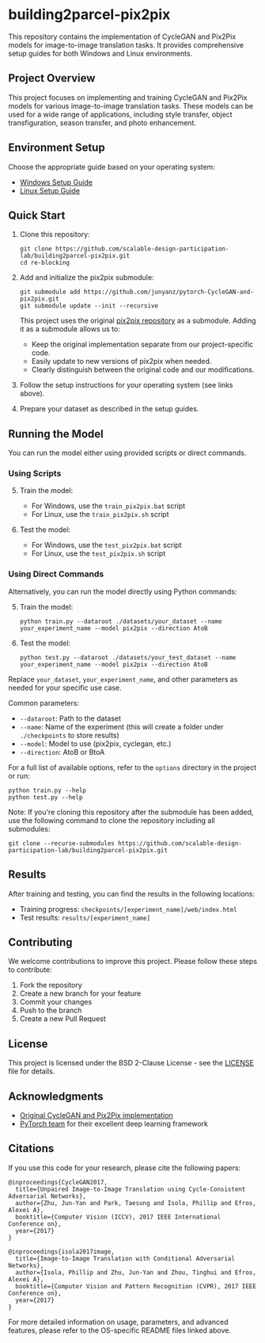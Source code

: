 # building2parcel-pix2pix

This repository contains the implementation of CycleGAN and Pix2Pix models for image-to-image translation tasks. It provides comprehensive setup guides for both Windows and Linux environments.

## Project Overview

This project focuses on implementing and training CycleGAN and Pix2Pix models for various image-to-image translation tasks. These models can be used for a wide range of applications, including style transfer, object transfiguration, season transfer, and photo enhancement.

## Environment Setup

Choose the appropriate guide based on your operating system:

- [Windows Setup Guide](./docs/Windows_README.md)
- [Linux Setup Guide](./docs/Linux_README.md)

## Quick Start

1. Clone this repository:

   ```
   git clone https://github.com/scalable-design-participation-lab/building2parcel-pix2pix.git
   cd re-blocking
   ```

2. Add and initialize the pix2pix submodule:

   ```
   git submodule add https://github.com/junyanz/pytorch-CycleGAN-and-pix2pix.git
   git submodule update --init --recursive
   ```

   This project uses the original [pix2pix repository](https://github.com/junyanz/pytorch-CycleGAN-and-pix2pix) as a submodule. Adding it as a submodule allows us to:

   - Keep the original implementation separate from our project-specific code.
   - Easily update to new versions of pix2pix when needed.
   - Clearly distinguish between the original code and our modifications.

3. Follow the setup instructions for your operating system (see links above).

4. Prepare your dataset as described in the setup guides.

## Running the Model

You can run the model either using provided scripts or direct commands.

### Using Scripts

5. Train the model:

   - For Windows, use the `train_pix2pix.bat` script
   - For Linux, use the `train_pix2pix.sh` script

6. Test the model:
   - For Windows, use the `test_pix2pix.bat` script
   - For Linux, use the `test_pix2pix.sh` script

### Using Direct Commands

Alternatively, you can run the model directly using Python commands:

5. Train the model:

   ```
   python train.py --dataroot ./datasets/your_dataset --name your_experiment_name --model pix2pix --direction AtoB
   ```

6. Test the model:
   ```
   python test.py --dataroot ./datasets/your_test_dataset --name your_experiment_name --model pix2pix --direction AtoB
   ```

Replace `your_dataset`, `your_experiment_name`, and other parameters as needed for your specific use case.

Common parameters:

- `--dataroot`: Path to the dataset
- `--name`: Name of the experiment (this will create a folder under `./checkpoints` to store results)
- `--model`: Model to use (pix2pix, cyclegan, etc.)
- `--direction`: AtoB or BtoA

For a full list of available options, refer to the `options` directory in the project or run:

```
python train.py --help
python test.py --help
```

Note: If you're cloning this repository after the submodule has been added, use the following command to clone the repository including all submodules:

```
git clone --recurse-submodules https://github.com/scalable-design-participation-lab/building2parcel-pix2pix.git
```

## Results

After training and testing, you can find the results in the following locations:

- Training progress: `checkpoints/[experiment_name]/web/index.html`
- Test results: `results/[experiment_name]`

## Contributing

We welcome contributions to improve this project. Please follow these steps to contribute:

1. Fork the repository
2. Create a new branch for your feature
3. Commit your changes
4. Push to the branch
5. Create a new Pull Request

## License

This project is licensed under the BSD 2-Clause License - see the [LICENSE](LICENSE) file for details.

## Acknowledgments

- [Original CycleGAN and Pix2Pix implementation](https://github.com/junyanz/pytorch-CycleGAN-and-pix2pix)
- [PyTorch team](https://pytorch.org/) for their excellent deep learning framework

## Citations

If you use this code for your research, please cite the following papers:

```
@inproceedings{CycleGAN2017,
  title={Unpaired Image-to-Image Translation using Cycle-Consistent Adversarial Networks},
  author={Zhu, Jun-Yan and Park, Taesung and Isola, Phillip and Efros, Alexei A},
  booktitle={Computer Vision (ICCV), 2017 IEEE International Conference on},
  year={2017}
}

@inproceedings{isola2017image,
  title={Image-to-Image Translation with Conditional Adversarial Networks},
  author={Isola, Phillip and Zhu, Jun-Yan and Zhou, Tinghui and Efros, Alexei A},
  booktitle={Computer Vision and Pattern Recognition (CVPR), 2017 IEEE Conference on},
  year={2017}
}
```

For more detailed information on usage, parameters, and advanced features, please refer to the OS-specific README files linked above.
